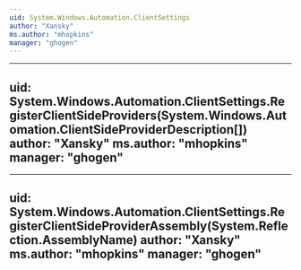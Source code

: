 ```yaml
---
uid: System.Windows.Automation.ClientSettings
author: "Xansky"
ms.author: "mhopkins"
manager: "ghogen"
---
```


---
uid: System.Windows.Automation.ClientSettings.RegisterClientSideProviders(System.Windows.Automation.ClientSideProviderDescription[])
author: "Xansky"
ms.author: "mhopkins"
manager: "ghogen"
---

---
uid: System.Windows.Automation.ClientSettings.RegisterClientSideProviderAssembly(System.Reflection.AssemblyName)
author: "Xansky"
ms.author: "mhopkins"
manager: "ghogen"
---
